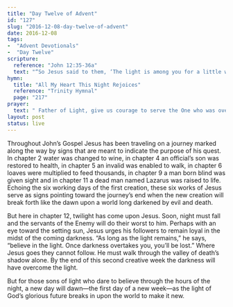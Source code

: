 ```yaml
---
title: "Day Twelve of Advent"
id: "127"
slug: "2016-12-08-day-twelve-of-advent"
date: 2016-12-08
tags:
-  "Advent Devotionals"
-  "Day Twelve"
scripture:
  reference: "John 12:35-36a"
  text: "“So Jesus said to them, ‘The light is among you for a little while longer. Walk while you have the light, lest darkness overtake you. The one who walks in darkness does not know where he is going. While you have the light, believe in the light, that you may become sons of light.’”"
hymn:
  title: "All My Heart This Night Rejoices"
  reference: "Trinity Hymnal"
  page: "217"
prayer:
  text: " Father of Light, give us courage to serve the One who was overcome by the night for us, that we might become sons and daughters of the dawn to illumine a darkened world. Amen."
layout: post
status: live
---
```


Throughout John’s Gospel Jesus has been traveling on a journey marked along the way by signs that are meant to indicate the purpose of his quest. In chapter 2 water was changed to wine, in chapter 4 an official’s son was restored to health, in chapter 5 an invalid was enabled to walk, in chapter 6 loaves were multiplied to feed thousands, in chapter 9 a man born blind was given sight and in chapter 11 a dead man named Lazarus was raised to life. Echoing the six working days of the first creation, these six works of Jesus serve as signs pointing toward the journey’s end when the new creation will break forth like the dawn upon a world long darkened by evil and death.

But here in chapter 12, twilight has come upon Jesus. Soon, night must fall and the servants of the Enemy will do their worst to him. Perhaps with an eye toward the setting sun, Jesus urges his followers to remain loyal in the midst of the coming darkness. “As long as the light remains,” he says, “believe in the light. Once darkness overtakes you, you’ll be lost.” Where Jesus goes they cannot follow. He must walk through the valley of death’s shadow alone. By the end of this second creative week the darkness will have overcome the light.

But for those sons of light who dare to believe through the hours of the night, a new day will dawn—the first day of a new week—as the light of God’s glorious future breaks in upon the world to make it new.
